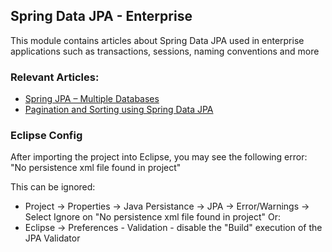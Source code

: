 ## Spring Data JPA - Enterprise

This module contains articles about Spring Data JPA used in enterprise applications such as transactions, sessions, naming conventions and more 

### Relevant Articles: 

- [Spring JPA – Multiple Databases](https://www.baeldung.com/spring-data-jpa-multiple-databases)
- [Pagination and Sorting using Spring Data JPA](https://www.baeldung.com/spring-data-jpa-pagination-sorting)

### Eclipse Config 
After importing the project into Eclipse, you may see the following error:  
"No persistence xml file found in project"

This can be ignored: 
- Project -> Properties -> Java Persistance -> JPA -> Error/Warnings -> Select Ignore on "No persistence xml file found in project"
Or: 
- Eclipse -> Preferences - Validation - disable the "Build" execution of the JPA Validator 

